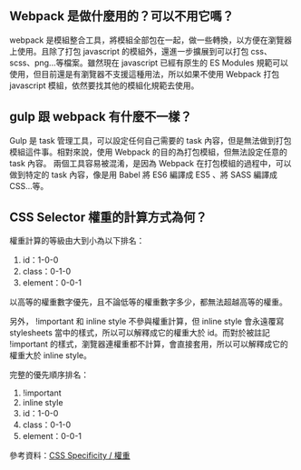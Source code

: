 ## Webpack 是做什麼用的？可以不用它嗎？
webpack 是模組整合工具，將模組全部包在一起，做一些轉換，以方便在瀏覽器上使用。且除了打包 javascript 的模組外，還進一步擴展到可以打包 css、scss、png...等檔案。雖然現在 javascript 已經有原生的 ES Modules 規範可以使用，但目前還是有瀏覽器不支援這種用法，所以如果不使用 Webpack 打包 javascript 模組，依然要找其他的模組化規範去使用。

## gulp 跟 webpack 有什麼不一樣？
Gulp 是 task 管理工具，可以設定任何自己需要的 task 內容，但是無法做到打包模組這件事。相對來說，使用 Webpack 的目的為打包模組，但無法設定任意的 task 內容。
兩個工具容易被混淆，是因為 Webpack 在打包模組的過程中，可以做到特定的 task 內容，像是用 Babel 將 ES6 編譯成 ES5 、將 SASS 編譯成 CSS...等。

## CSS Selector 權重的計算方式為何？
權重計算的等級由大到小為以下排名：
1. id：1-0-0
2. class：0-1-0
3. element：0-0-1

以高等的權重數字優先，且不論低等的權重數字多少，都無法超越高等的權重。

另外， !important 和 inline style 不參與權重計算，但 inline style 會永遠覆寫 stylesheets 當中的樣式，所以可以解釋成它的權重大於 id。而對於被註記 !important 的樣式，瀏覽器連權重都不計算，會直接套用，所以可以解釋成它的權重大於 inline style。

完整的優先順序排名：
1. !important
2. inline style
3. id：1-0-0
4. class：0-1-0
5. element：0-0-1


參考資料：[CSS Specificity / 權重](https://ithelp.ithome.com.tw/articles/10240444)
